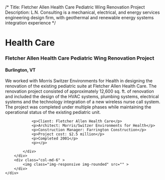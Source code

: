 /*
Title: Fletcher Allen Health Care Pediatric Wing Renovation Project
Description: L.N. Consulting is a mechanical, electrical, and energy services engineering design firm, with geothermal and renewable energy systems integration experience
*/

# Health Care

<div>
	<div class="row">
		<div class="col-md-6" >
			<div class="well" >
				<h3>Fletcher Allen Health Care Pediatric Wing Renovation Project</h3>
				<h4>Burlington, VT</h4>
				<p>
   
   We worked with Morris Switzer Environments for Health in designing the renovation of the existing pediatric suite at Fletcher Allen Health Care.  The renovation project consisted of approximately 12,600 sq. ft. of renovation and included the design of the HVAC systems, plumbing systems, electrical systems and the technology integration of a new wireless nurse call system.  The project was completed under multiple phases while maintaining the operational status of the existing pediatric unit.
</p>
				
				<p>Client: Fletcher Allen Health Care</p>
				<p>Architect: Morris/Switzer Environments for Health</p>
				<p>Construction Manager: Farrington Construction</p>
				<p>Project cost: $2.5 million</p>
				<p>Completed 2001</p>
				<p></p>
				
			</div>
		</div>
		<div class="col-md-6" >
			<img class="img-responsive img-rounded" src="" >
		</div>
	</div>
</div>
